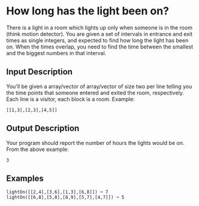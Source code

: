 ﻿# How long has the light been on?

There is a light in a room which lights up only when someone is in the room (think motion detector). You are given a set of intervals in entrance and exit times as single integers, and expected to find how long the light has been on. When the times overlap, you need to find the time between the smallest and the biggest numbers in that interval.

## Input Description

You'll be given a array/vector of array/vector of size two per line telling you the time points that someone entered and exited the room, respectively. Each line is a visitor, each block is a room. Example:

```text
[[1,3],[2,3],[4,5]]
```

## Output Description

Your program should report the number of hours the lights would be on. From the above example:

```text
3
```

## Examples

```text
lightOn([[2,4],[3,6],[1,3],[6,8]]) ➞ 7
lightOn([[6,8],[5,8],[8,9],[5,7],[4,7]]) ➞ 5
```